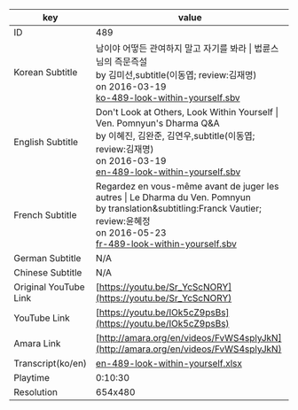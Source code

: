 |  key  |  value  |
|-------|---------|
| ID            | 489 |
| Korean Subtitle | 남이야 어떻든 관여하지 말고 자기를 봐라 \| 법륜스님의 즉문즉설<br>by 김미선,subtitle(이동엽; review:김재명)<br>on 2016-03-19<br>[ko-489-look-within-yourself.sbv](https://github.com/jungtosociety/dharma-qna/raw/master/sub/489/ko-489-look-within-yourself.sbv)<br>|
| English Subtitle | Don't Look at Others, Look Within Yourself \| Ven. Pomnyun's Dharma Q&A<br>by 이혜진, 김완준, 김연우,subtitle(이동엽; review:김재명)<br>on 2016-03-19<br>[en-489-look-within-yourself.sbv](https://github.com/jungtosociety/dharma-qna/raw/master/sub/489/en-489-look-within-yourself.sbv)<br>|
| French Subtitle | Regardez en vous-même avant de juger les autres \| Le Dharma du Ven. Pomnyun<br>by translation&subtitling:Franck Vautier; review:윤혜정<br>on 2016-05-23<br>[fr-489-look-within-yourself.sbv](https://github.com/jungtosociety/dharma-qna/raw/master/sub/489/fr-489-look-within-yourself.sbv)<br>|
| German Subtitle | N/A |
| Chinese Subtitle | N/A |
| Original YouTube Link  | [https://youtu.be/Sr_YcScNORY](https://youtu.be/Sr_YcScNORY) |
| YouTube Link  | [https://youtu.be/IOk5cZ9psBs](https://youtu.be/IOk5cZ9psBs) |
| Amara Link    | [http://amara.org/en/videos/FvWS4splyJkN](http://amara.org/en/videos/FvWS4splyJkN) |
| Transcript(ko/en) | [en-489-look-within-yourself.xlsx](https://github.com/jungtosociety/dharma-qna/raw/master/sub/489/en-489-look-within-yourself.xlsx) |
| Playtime | 0:10:30 |
| Resolution | 654x480|
